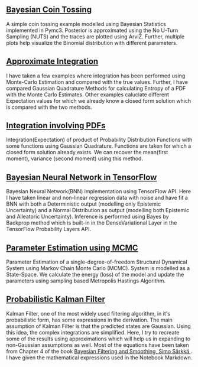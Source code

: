 ## [Bayesian Coin Tossing](https://github.com/sob-ANN/Projects/blob/main/Bayesian/Coin%20Tossing%20(Probabilistic).ipynb)
A simple coin tossing example modelled using Bayesian Statistics implemented in Pymc3. Posterior is approximated using the No U-Turn Sampling (NUTS) and the traces are plotted using ArviZ. Further, multiple plots help visualize the Binomial distribution with different parameters.

## [Approximate Integration](https://github.com/sob-ANN/Projects/blob/main/Bayesian/Numerical%20Integration%20(MC,%20Gauss%20Quadrature).ipynb)
I have taken a few examples where integration has been performed using Monte-Carlo Estimation and compared with the true values. Further, I have compared Gaussian Quadrature Methods for calculating Entropy of a PDF with the Monte Carlo Estimates. Other examples caluclate different Expectation values for which we already know a closed form solution which is compared with the two methods.

## [Integration involving PDFs](https://github.com/sob-ANN/Projects/blob/main/Bayesian/Integration%20of%20PDFs%20Gauss%20Quadrature.ipynb)
Integration(Expectation) of product of Probability Distribution Functions with some functions using Gaussian Quadrature. Functions are taken for which a closed form solution already exists. We can recover the mean(first moment), variance (second moment) using this method.

## [Bayesian Neural Network in TensorFlow](https://github.com/sob-ANN/Projects/blob/main/Bayesian/Bayesian%20Neural%20Network%20Tensorflow.ipynb)
Bayesian Neural Network(BNN) implementation using TensorFlow API. Here I have taken linear and non-linear regression data with noise and have fit a BNN with both a Deterministic output (modelling only Epistemic Uncertainty) and a Normal Distribution as output (modelling both Epistemic and Alleatoric Uncertainty). Inference is performed using Bayes by Backprop method which is built-in in the DenseVariational Layer in the TensorFlow Probability Layers API.

## [Parameter Estimation using MCMC](https://github.com/sob-ANN/Projects/blob/main/Bayesian/Parameter%20Est%20MCMC%20SDOF.ipynb)
Parameter Estimation of a single-degree-of-freedom Structural Dynamical System using Markov Chain Monte Carlo (MCMC). System is modelled as a State-Space. We calculate the energy (loss) of the model and update the parameters using sampling based Metropolis Hastings Algorithm. 

## [Probabilistic Kalman Filter](https://github.com/sob-ANN/Projects/blob/main/Bayesian/Probabilistic%20Kalman%20Filter.ipynb)
Kalman Filter, one of the most widely used filtering algorithm, in it's probabilistic form, has some expressions in the derivation. The main assumption of Kalman Filter is that the predicted states are Gaussian. Using this idea, the complex integrations are simplified. Here, I try to recreate some of the results using approximations which will help us in expanding to non-Gaussian assumptions as well. Most of the equations have been taken from Chapter 4 of the book [Bayesian Filtering and Smoothing, Simo Särkkä
](https://www.google.com/url?sa=t&rct=j&q=&esrc=s&source=web&cd=&ved=2ahUKEwiEkrDm_MCBAxXY3jgGHYbHDBYQFnoECCEQAQ&url=https%3A%2F%2Fusers.aalto.fi%2F~ssarkka%2Fpub%2Fcup_book_online_20131111.pdf&usg=AOvVaw2N7Ex3iUkENBRwcn8_0_LU&opi=89978449) . I have given the mathematical expressions used in the Notebook Markdown.
